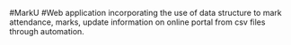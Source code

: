 #MarkU
#Web application incorporating the use of data structure to mark attendance, marks, update information on online
portal from csv files through automation.
